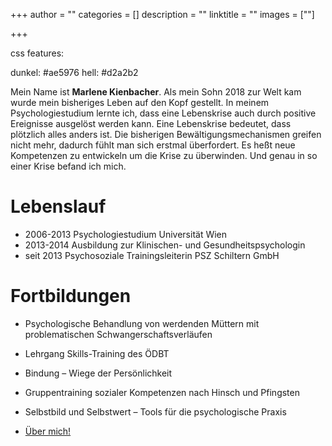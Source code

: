 +++
author = ""
categories = []
description = ""
linktitle = ""
images = [""]

+++


css features:

dunkel:
#ae5976
hell:
#d2a2b2

Mein Name ist **Marlene Kienbacher**. Als mein Sohn 2018 zur Welt kam wurde mein bisheriges Leben auf den Kopf gestellt. In meinem Psychologiestudium lernte ich, dass eine Lebenskrise auch durch positive Ereignisse ausgelöst werden kann. Eine Lebenskrise bedeutet, dass plötzlich alles anders ist. Die bisherigen Bewältigungsmechanismen greifen nicht mehr, dadurch fühlt man sich erstmal überfordert. Es heßt neue Kompetenzen zu entwickeln um die Krise zu überwinden.
Und genau in so einer Krise befand ich mich. 

# Lebenslauf

* 2006-2013 Psychologiestudium Universität Wien
* 2013-2014 Ausbildung zur Klinischen- und Gesundheitspsychologin
* seit 2013 Psychosoziale Trainingsleiterin PSZ Schiltern GmbH

# Fortbildungen

* Psychologische Behandlung von werdenden Müttern mit problematischen Schwangerschaftsverläufen
* Lehrgang Skills-Training des ÖDBT
* Bindung – Wiege der Persönlichkeit
* Gruppentraining sozialer Kompetenzen nach Hinsch und Pfingsten
* Selbstbild und Selbstwert – Tools für die psychologische Praxis


* [Über mich!](/about)
